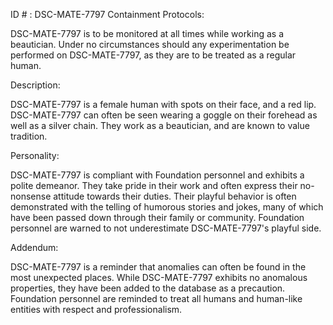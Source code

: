 ID # : DSC-MATE-7797
Containment Protocols:

DSC-MATE-7797 is to be monitored at all times while working as a beautician. Under no circumstances should any experimentation be performed on DSC-MATE-7797, as they are to be treated as a regular human.

Description:

DSC-MATE-7797 is a female human with spots on their face, and a red lip. DSC-MATE-7797 can often be seen wearing a goggle on their forehead as well as a silver chain. They work as a beautician, and are known to value tradition.

Personality:

DSC-MATE-7797 is compliant with Foundation personnel and exhibits a polite demeanor. They take pride in their work and often express their no-nonsense attitude towards their duties. Their playful behavior is often demonstrated with the telling of humorous stories and jokes, many of which have been passed down through their family or community. Foundation personnel are warned to not underestimate DSC-MATE-7797's playful side.

Addendum:

DSC-MATE-7797 is a reminder that anomalies can often be found in the most unexpected places. While DSC-MATE-7797 exhibits no anomalous properties, they have been added to the database as a precaution. Foundation personnel are reminded to treat all humans and human-like entities with respect and professionalism.